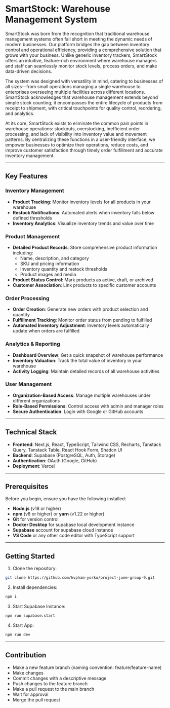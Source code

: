 # SmartStock: Warehouse Management System

SmartStock was born from the recognition that traditional warehouse management systems often fall short in meeting the dynamic needs of modern businesses. Our platform bridges the gap between inventory control and operational efficiency, providing a comprehensive solution that grows with your business. Unlike generic inventory trackers, SmartStock offers an intuitive, feature-rich environment where warehouse managers and staff can seamlessly monitor stock levels, process orders, and make data-driven decisions.

The system was designed with versatility in mind, catering to businesses of all sizes—from small operations managing a single warehouse to enterprises overseeing multiple facilities across different locations. SmartStock acknowledges that warehouse management extends beyond simple stock counting; it encompasses the entire lifecycle of products from receipt to shipment, with critical touchpoints for quality control, reordering, and analytics.

At its core, SmartStock exists to eliminate the common pain points in warehouse operations: stockouts, overstocking, inefficient order processing, and lack of visibility into inventory value and movement patterns. By centralizing these functions in a user-friendly interface, we empower businesses to optimize their operations, reduce costs, and improve customer satisfaction through timely order fulfillment and accurate inventory management.

---

## Key Features

### Inventory Management

- **Product Tracking**: Monitor inventory levels for all products in your warehouse
- **Restock Notifications**: Automated alerts when inventory falls below defined thresholds
- **Inventory Analytics**: Visualize inventory trends and value over time

### Product Management

- **Detailed Product Records**: Store comprehensive product information including:
  - Name, description, and category
  - SKU and pricing information
  - Inventory quantity and restock thresholds
  - Product images and media
- **Product Status Control**: Mark products as active, draft, or archived
- **Customer Association**: Link products to specific customer accounts

### Order Processing

- **Order Creation**: Generate new orders with product selection and quantity
- **Fulfillment Tracking**: Monitor order status from pending to fulfilled
- **Automated Inventory Adjustment**: Inventory levels automatically update when orders are fulfilled

### Analytics & Reporting

- **Dashboard Overview**: Get a quick snapshot of warehouse performance
- **Inventory Valuation**: Track the total value of inventory in your warehouse
- **Activity Logging**: Maintain detailed records of all warehouse activities

### User Management

- **Organization-Based Access**: Manage multiple warehouses under different organizations
- **Role-Based Permissions**: Control access with admin and manager roles
- **Secure Authentication**: Login with Google or GitHub accounts

---

## Technical Stack

- **Frontend**: Next.js, React, TypeScript, Tailwind CSS, Recharts, Tanstack Query, Tanstack Table, React Hook Form, Shadcn UI
- **Backend**: Supabase (PostgreSQL, Auth, Storage)
- **Authentication**: OAuth (Google, GitHub)
- **Deployment**: Vercel

---

## Prerequisites

Before you begin, ensure you have the following installed:

- **Node.js** (v18 or higher)
- **npm** (v8 or higher) or **yarn** (v1.22 or higher)
- **Git** for version control
- **Docker Desktop** for supabase local development instance
- **Supabase** account for supabase cloud instance
- **VS Code** or any other code editor with TypeScript support

---

## Getting Started

1. Clone the repository:

```bash
git clone https://github.com/hvpham-yorku/project-jume-group-9.git
```

2. Install dependencies:

```bash
npm i
```

3. Start Supabase Instance:

```bash
npm run supabase:start
```

4. Start App:

```bash
npm run dev
```

---

## Contribution

- Make a new feature branch (naming convention: feature/feature-name)
- Make changes
- Commit changes with a descriptive message
- Push changes to the feature branch
- Make a pull request to the main branch
- Wait for approval
- Merge the pull request
